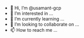 - 👋 Hi, I’m @usamant-gcp
- 👀 I’m interested in ...
- 🌱 I’m currently learning ...
- 💞️ I’m looking to collaborate on ...
- 📫 How to reach me ...

<!---
usamant-gcp/usamant-gcp is a ✨ special ✨ repository because its `README.md` (this file) appears on your GitHub profile.
You can click the Preview link to take a look at your changes.
--->
